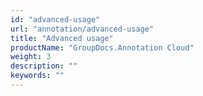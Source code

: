 ```yaml
---
id: "advanced-usage"
url: "annotation/advanced-usage"
title: "Advanced usage"
productName: "GroupDocs.Annotation Cloud"
weight: 3
description: ""
keywords: ""
---
```


